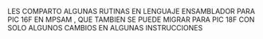 LES COMPARTO ALGUNAS RUTINAS EN LENGUAJE ENSAMBLADOR PARA PIC 16F EN MPSAM , QUE TAMBIEN SE PUEDE MIGRAR PARA PIC 18F CON SOLO ALGUNOS CAMBIOS EN ALGUNAS INSTRUCCIONES
